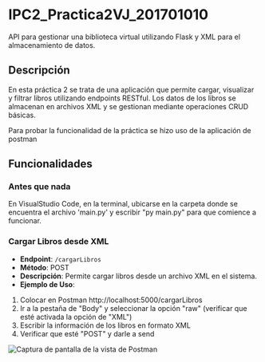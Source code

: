 # IPC2_Practica2VJ_201701010

API para gestionar una biblioteca virtual utilizando Flask y XML para el almacenamiento de datos.

## Descripción

En esta práctica 2 se trata de una aplicación que permite cargar, visualizar y filtrar libros utilizando endpoints RESTful. Los datos de los libros se almacenan en archivos XML y se gestionan mediante operaciones CRUD básicas.

Para probar la funcionalidad de la práctica se hizo uso de la aplicación de postman

## Funcionalidades
### Antes que nada
En VisualStudio Code, en la terminal, ubicarse en la carpeta donde se encuentra el archivo 'main.py' y escribir "py main.py" para que comience a funcionar.

### Cargar Libros desde XML

- **Endpoint**: `/cargarLibros`
- **Método**: POST
- **Descripción**: Permite cargar libros desde un archivo XML en el sistema.
- **Ejemplo de Uso**: 
1. Colocar en Postman http://localhost:5000/cargarLibros
2. Ir a la pestaña de "Body" y seleccionar la opción "raw" (verificar que esté activada la opción de "XML")
3. Escribir la información de los libros en formato XML
4. Verificar que esté "POST" y darle a send

![Captura de pantalla de la vista de Postman](IPC2_Practica2VJ_201701010/Documentación/images/01)
